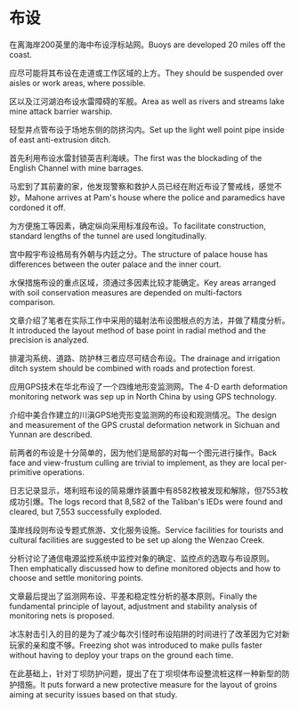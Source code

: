 # 布设

<p><span class="chinese">在离海岸200英里的海中布设浮标站网。</span><span class="english">Buoys are developed 20 miles off the coast.</span></p>

<p><span class="chinese">应尽可能将其布设在走道或工作区域的上方。</span><span class="english">They should be suspended over aisles or work areas, where possible.</span></p>

<p><span class="chinese">区以及江河湖泊布设水雷障碍的军舰。</span><span class="english">Area as well as rivers and streams lake mine attack barrier warship.</span></p>

<p><span class="chinese">轻型井点管布设于场地东侧的防挤沟内。</span><span class="english">Set up the light well point pipe inside of east anti-extrusion ditch.</span></p>

<p><span class="chinese">首先利用布设水雷封锁英吉利海峡。</span><span class="english">The first was the blockading of the English Channel with mine barrages.</span></p>

<p><span class="chinese">马宏到了其前妻的家，他发现警察和救护人员已经在附近布设了警戒线，感觉不妙。</span><span class="english">Mahone arrives at Pam's house where the police and paramedics have cordoned it off.</span></p>

<p><span class="chinese">为方便施工等因素，确定纵向采用标准段布设。</span><span class="english">To facilitate construction, standard lengths of the tunnel are used longitudinally.</span></p>

<p><span class="chinese">宫中殿宇布设格局有外朝与内廷之分。</span><span class="english">The structure of palace house has differences between the outer palace and the inner court.</span></p>

<p><span class="chinese">水保措施布设的重点区域，须通过多因素比较才能确定。</span><span class="english">Key areas arranged with soil conservation measures are depended on multi-factors comparison.</span></p>

<p><span class="chinese">文章介绍了笔者在实际工作中采用的辐射法布设图根点的方法，并做了精度分析。</span><span class="english">It introduced the layout method of base point in radial method and the precision is analyzed.</span></p>

<p><span class="chinese">排灌沟系统、道路、防护林三者应尽可结合布设。</span><span class="english">The drainage and irrigation ditch system should be combined with roads and protection forest.</span></p>

<p><span class="chinese">应用GPS技术在华北布设了一个四维地形变监测网。</span><span class="english">The 4-D earth deformation monitoring network was sep up in North China by using GPS technology.</span></p>

<p><span class="chinese">介绍中美合作建立的川滇GPS地壳形变监测网的布设和观测情况。</span><span class="english">The design and measurement of the GPS crustal deformation network in Sichuan and Yunnan are described.</span></p>

<p><span class="chinese">前两者的布设是十分简单的，因为他们是局部的对每一个图元进行操作。</span><span class="english">Back face and view-frustum culling are trivial to implement, as they are local per-primitive operations.</span></p>

<p><span class="chinese">日志记录显示，塔利班布设的简易爆炸装置中有8582枚被发现和解除，但7553枚成功引爆。</span><span class="english">The logs record that 8,582 of the Taliban's IEDs were found and cleared, but 7,553 successfully exploded.</span></p>

<p><span class="chinese">藻岸线段则布设专题式旅游、文化服务设施。</span><span class="english">Service facilities for tourists and cultural facilities are suggested to be set up along the Wenzao Creek.</span></p>

<p><span class="chinese">分析讨论了通信电源监控系统中监控对象的确定、监控点的选取与布设原则。</span><span class="english">Then emphatically discussed how to define monitored objects and how to choose and settle monitoring points.</span></p>

<p><span class="chinese">文章最后提出了监测网布设、平差和稳定性分析的基本原则。</span><span class="english">Finally the fundamental principle of layout, adjustment and stability analysis of monitoring nets is proposed.</span></p>

<p><span class="chinese">冰冻射击引入的目的是为了减少每次引怪时布设陷阱的时间进行了改革因为它对新玩家的亲和度不够。</span><span class="english">Freezing shot was introduced to make pulls faster without having to deploy your traps on the ground each time.</span></p>

<p><span class="chinese">在此基础上，针对丁坝防护问题，提出了在丁坝坝体布设整流桩这样一种新型的防护措施。</span><span class="english">It puts forward a new protective measure for the layout of groins aiming at security issues based on that study.</span></p>

